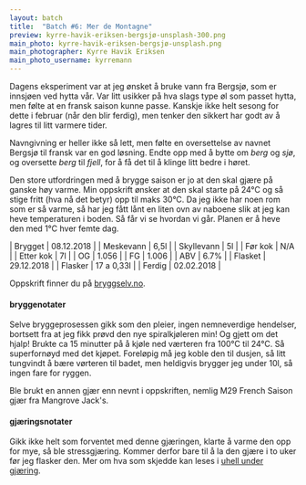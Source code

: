 ```yaml
---
layout: batch
title:  "Batch #6: Mer de Montagne"
preview: kyrre-havik-eriksen-bergsjø-unsplash-300.png
main_photo: kyrre-havik-eriksen-bergsjø-unsplash.png
main_photographer: Kyrre Havik Eriksen
main_photo_username: kyrremann
---
```


Dagens eksperiment var at jeg ønsket å bruke vann fra Bergsjø, som er innsjøen ved hytta vår. Var litt usikker på hva slags type øl som passet hytta, men følte at en fransk saison kunne passe. Kanskje ikke helt sesong for dette i februar (når den blir ferdig), men tenker den sikkert har godt av å lagres til litt varmere tider.

Navngivning er heller ikke så lett, men følte en oversettelse av navnet Bergsjø til fransk var en god løsning. Endte opp med å bytte om *berg* og *sjø*, og oversette *berg* til *fjell*, for å få det til å klinge litt bedre i høret.

Den store utfordringen med å brygge saison er jo at den skal gjære på ganske høy varme. Min oppskrift ønsker at den skal starte på 24°C og så stige fritt (hva nå det betyr) opp til maks 30°C. Da jeg ikke har noen rom som er så varme, så har jeg fått lånt en liten ovn av naboene slik at jeg kan heve temperaturen i boden. Så får vi se hvordan vi går. Planen er å heve den med 1°C hver femte dag.


| Brygget    | 08.12.2018 |
| Meskevann  | 6,5l       |
| Skyllevann | 5l         |
| Før kok    | N/A        |
| Etter kok  | 7l         |
| OG         | 1.056      |
| FG         | 1.006      |
| ABV        | 6.7%       |
| Flasket    | 29.12.2018 |
| Flasker    | 17 a 0,33l |
| Ferdig     | 02.02.2018 |

Oppskrift finner du på [bryggselv.no](https://www.bryggselv.no/finest/104872/saison-rustique-allgrain-%C3%B8lsett-25-liter).


#### bryggenotater

Selve bryggeprosessen gikk som den pleier, ingen nemneverdige hendelser, bortsett fra at jeg fikk prøvd den nye spiralkjøleren min! Og gjett om det hjalp! Brukte ca 15 minutter på å kjøle ned værteren fra 100°C til 24°C. Så superfornøyd med det kjøpet. Foreløpig må jeg koble den til dusjen, så litt tungvindt å bære vørteren til badet, men heldigvis brygger jeg under 10l, så ingen fare for ryggen.

Ble brukt en annen gjær enn nevnt i oppskriften, nemlig M29 French Saison gjær fra Mangrove Jack's.


#### gjæringsnotater

Gikk ikke helt som forventet med denne gjæringen, klarte å varme den opp for mye, så ble stressgjæring. Kommer derfor bare til å la den gjære i to uker før jeg flasker den. Mer om hva som skjedde kan leses i [uhell under gjæring](/2018/12/10/uhell-under-gjæring).
